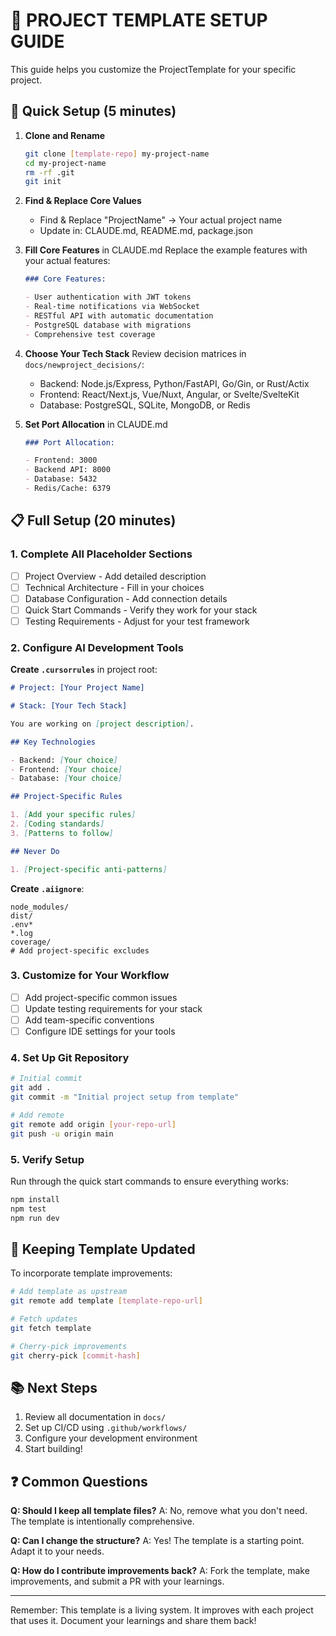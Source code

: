 # 🎯 PROJECT TEMPLATE SETUP GUIDE

This guide helps you customize the ProjectTemplate for your specific project.

## 🚀 Quick Setup (5 minutes)

1. **Clone and Rename**

   ```bash
   git clone [template-repo] my-project-name
   cd my-project-name
   rm -rf .git
   git init
   ```

2. **Find & Replace Core Values**
   - Find & Replace "ProjectName" → Your actual project name
   - Update in: CLAUDE.md, README.md, package.json

3. **Fill Core Features** in CLAUDE.md
   Replace the example features with your actual features:

   ```markdown
   ### Core Features:

   - User authentication with JWT tokens
   - Real-time notifications via WebSocket
   - RESTful API with automatic documentation
   - PostgreSQL database with migrations
   - Comprehensive test coverage
   ```

4. **Choose Your Tech Stack**
   Review decision matrices in `docs/newproject_decisions/`:
   - Backend: Node.js/Express, Python/FastAPI, Go/Gin, or Rust/Actix
   - Frontend: React/Next.js, Vue/Nuxt, Angular, or Svelte/SvelteKit
   - Database: PostgreSQL, SQLite, MongoDB, or Redis

5. **Set Port Allocation** in CLAUDE.md

   ```markdown
   ### Port Allocation:

   - Frontend: 3000
   - Backend API: 8000
   - Database: 5432
   - Redis/Cache: 6379
   ```

## 📋 Full Setup (20 minutes)

### 1. Complete All Placeholder Sections

- [ ] Project Overview - Add detailed description
- [ ] Technical Architecture - Fill in your choices
- [ ] Database Configuration - Add connection details
- [ ] Quick Start Commands - Verify they work for your stack
- [ ] Testing Requirements - Adjust for your test framework

### 2. Configure AI Development Tools

**Create `.cursorrules`** in project root:

```markdown
# Project: [Your Project Name]

# Stack: [Your Tech Stack]

You are working on [project description].

## Key Technologies

- Backend: [Your choice]
- Frontend: [Your choice]
- Database: [Your choice]

## Project-Specific Rules

1. [Add your specific rules]
2. [Coding standards]
3. [Patterns to follow]

## Never Do

1. [Project-specific anti-patterns]
```

**Create `.aiignore`**:

```
node_modules/
dist/
.env*
*.log
coverage/
# Add project-specific excludes
```

### 3. Customize for Your Workflow

- [ ] Add project-specific common issues
- [ ] Update testing requirements for your stack
- [ ] Add team-specific conventions
- [ ] Configure IDE settings for your tools

### 4. Set Up Git Repository

```bash
# Initial commit
git add .
git commit -m "Initial project setup from template"

# Add remote
git remote add origin [your-repo-url]
git push -u origin main
```

### 5. Verify Setup

Run through the quick start commands to ensure everything works:

```bash
npm install
npm test
npm run dev
```

## 🔄 Keeping Template Updated

To incorporate template improvements:

```bash
# Add template as upstream
git remote add template [template-repo-url]

# Fetch updates
git fetch template

# Cherry-pick improvements
git cherry-pick [commit-hash]
```

## 📚 Next Steps

1. Review all documentation in `docs/`
2. Set up CI/CD using `.github/workflows/`
3. Configure your development environment
4. Start building!

## ❓ Common Questions

**Q: Should I keep all template files?**
A: No, remove what you don't need. The template is intentionally comprehensive.

**Q: Can I change the structure?**
A: Yes! The template is a starting point. Adapt it to your needs.

**Q: How do I contribute improvements back?**
A: Fork the template, make improvements, and submit a PR with your learnings.

---

Remember: This template is a living system. It improves with each project that uses it. Document your learnings and share them back!
